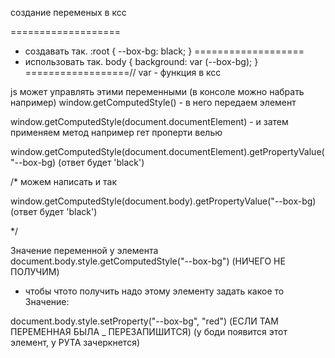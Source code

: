 создание переменых в ксс

===================
- создавать так.
:root {
  --box-bg: black;
}
===================
- использовать так.
body {
  background: var (--box-bg);
}
==================// var - функция в ксс

js может управлять этими переменными
(в консоле можно набрать например)
window.getComputedStyle() - в него передаем элемент

window.getComputedStyle(document.documentElement) - и затем
применяем метод например гет проперти велью

window.getComputedStyle(document.documentElement).getPropertyValue("--box-bg)
(ответ будет 'black')

/*
 можем написать и так

window.getComputedStyle(document.body).getPropertyValue("--box-bg)
(ответ будет 'black')

*/

Значение переменной у элемента
document.body.style.getComputedStyle("--box-bg")
(НИЧЕГО НЕ ПОЛУЧИМ)
- чтобы чтото получить надо этому элементу задать
какое то Значение:

document.body.style.setProperty("--box-bg", "red")
(ЕСЛИ ТАМ ПЕРЕМЕННАЯ БЫЛА _ ПЕРЕЗАПИШИТСЯ)
(у боди появится этот  элемент, у РУТА зачеркнется)